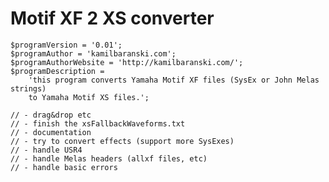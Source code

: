 # Motif XF 2 XS converter

```$programName = 'Motif XF2XS converter';
$programVersion = '0.01';
$programAuthor = 'kamilbaranski.com';
$programAuthorWebsite = 'http://kamilbaranski.com/';
$programDescription =
    'this program converts Yamaha Motif XF files (SysEx or John Melas strings)
    to Yamaha Motif XS files.';
```

```// todo:
// - drag&drop etc
// - finish the xsFallbackWaveforms.txt
// - documentation
// - try to convert effects (support more SysExes)
// - handle USR4
// - handle Melas headers (allxf files, etc)
// - handle basic errors
```